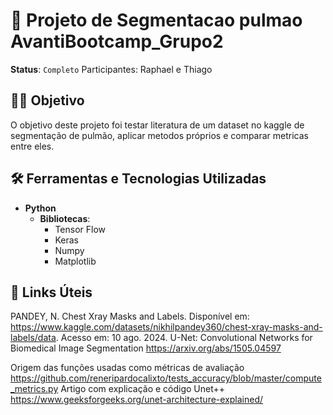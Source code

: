 # 🏦 Projeto de Segmentacao pulmao AvantiBootcamp_Grupo2

**Status**: `Completo`
Participantes: Raphael e Thiago
## 🧑‍💻 Objetivo
O objetivo deste projeto foi testar literatura de um dataset no kaggle de segmentação de pulmão, aplicar metodos próprios e comparar metricas entre eles.

## 🛠️ Ferramentas e Tecnologias Utilizadas
- **Python**
  - **Bibliotecas**:
    - Tensor Flow
    - Keras
    - Numpy
    - Matplotlib

## 🚀 Links Úteis
PANDEY, N. Chest Xray Masks and Labels. Disponível em: <https://www.kaggle.com/datasets/nikhilpandey360/chest-xray-masks-and-labels/data>. Acesso em: 10 ago. 2024.
U-Net: Convolutional Networks for Biomedical Image Segmentation
https://arxiv.org/abs/1505.04597

Origem das funções usadas como métricas de avaliação
https://github.com/reneripardocalixto/tests_accuracy/blob/master/compute_metrics.py
Artigo com explicação e código Unet++
https://www.geeksforgeeks.org/unet-architecture-explained/


